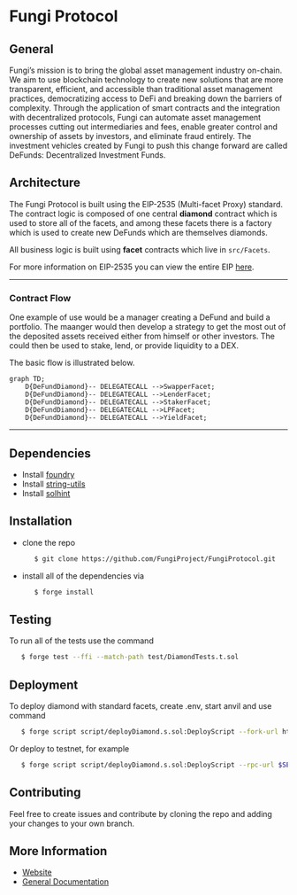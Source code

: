 # Fungi Protocol

## General
Fungi’s mission is to bring the global asset management industry on-chain. We aim to use blockchain technology to create new solutions that are more transparent, efficient, and accessible than traditional asset management practices, democratizing access to DeFi and breaking down the barriers of complexity. 
Through the application of smart contracts and the integration with decentralized protocols, Fungi can automate asset management processes cutting out intermediaries and fees, enable greater control and ownership of assets by investors, and eliminate fraud entirely.
The investment vehicles created by Fungi to push this change forward are called DeFunds: Decentralized Investment Funds.

## Architecture<a name="architecture"></a>

The Fungi Protocol is built using the EIP-2535 (Multi-facet Proxy) standard. The contract logic is composed of one central **diamond** contract which is used to store all of the facets, and among these facets there is a factory which is used to create new DeFunds which are themselves diamonds.

All business logic is built using **facet** contracts which live in `src/Facets`.

For more information on EIP-2535 you can view the entire EIP [here](https://eips.ethereum.org/EIPS/eip-2535).

---

### Contract Flow<a name="contract-flow"></a>

One example of use would be a manager creating a DeFund and build a portfolio. The maanger would then develop a strategy to get the most out of the deposited assets received either from himself or other investors. The could then be used to stake, lend, or provide liquidity to a DEX.

The basic flow is illustrated below.

```mermaid
graph TD;
    D{DeFundDiamond}-- DELEGATECALL -->SwapperFacet;
    D{DeFundDiamond}-- DELEGATECALL -->LenderFacet;
    D{DeFundDiamond}-- DELEGATECALL -->StakerFacet;
    D{DeFundDiamond}-- DELEGATECALL -->LPFacet;
    D{DeFundDiamond}-- DELEGATECALL -->YieldFacet;
```

---

## Dependencies
   - Install [foundry](https://book.getfoundry.sh)
   - Install [string-utils](https://github.com/Arachnid/solidity-stringutils)
   - Install [solhint](https://github.com/protofire/solhint)

## Installation <a name="installation"></a>
  - clone the repo 
    ```bash
       $ git clone https://github.com/FungiProject/FungiProtocol.git
    ```
  - install all of the dependencies via 
    ```bash
       $ forge install
    ```
## Testing
  To run all of the tests use the command
  ```bash
     $ forge test --ffi --match-path test/DiamondTests.t.sol
  ```
## Deployment
To deploy diamond with standard facets, create .env, start anvil and use command
  ```bash
     $ forge script script/deployDiamond.s.sol:DeployScript --fork-url http://localhost:8545 --broadcast --ffi
  ```
Or deploy to testnet, for example
  ```bash
     $ forge script script/deployDiamond.s.sol:DeployScript --rpc-url $SEPOLIA_RPC_URL --broadcast --verify -vvvv --ffi

  ```
## Contributing
  Feel free to create issues and contribute by cloning the repo and adding your changes
  to your own branch. 

## More Information<a name="more-information"></a>

- [Website](https://www.fungiprotocol.xyz/)
- [General Documentation](https://docs.fungiprotocol.xyz/)


